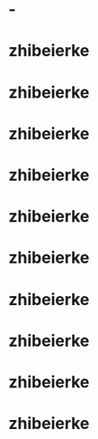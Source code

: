 # -
# zhibeierke
# zhibeierke
# zhibeierke
# zhibeierke
# zhibeierke
# zhibeierke
# zhibeierke
# zhibeierke
# zhibeierke
# zhibeierke
